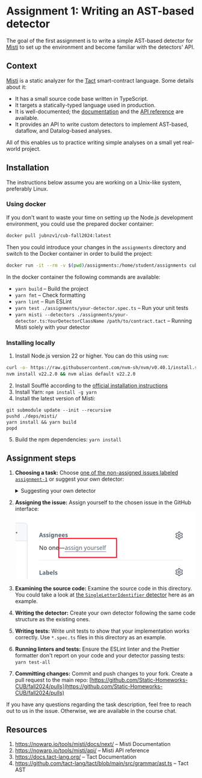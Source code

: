 # Assignment 1: Writing an AST-based detector

The goal of the first assignment is to write a simple AST-based detector for [Misti](https://github.com/nowarp/misti) to set up the environment and become familiar with the detectors' API.

## Context

[Misti](https://nowarp.io/tools/misti) is a static analyzer for the [Tact](https://tact-lang.org) smart-contract language. Some details about it:

- It has a small source code base written in TypeScript.
- It targets a statically-typed language used in production.
- It is well-documented; the [documentation](https://nowarp.io/tools/misti/docs/next/) and the [API reference](https://nowarp.io/tools/misti/api/) are available.
- It provides an API to write custom detectors to implement AST-based, dataflow, and Datalog-based analyses.

All of this enables us to practice writing simple analyses on a small yet real-world project.

## Installation
The instructions below assume you are working on a Unix-like system, preferably Linux.

### Using docker
If you don't want to waste your time on setting up the Node.js development environment, you could use the prepared docker container:

```bash
docker pull jubnzv1/cub-fall2024:latest
```

Then you could introduce your changes in the `assignments` directory and switch to the Docker container in order to build the project:
```bash
docker run -it --rm -v $(pwd)/assignments:/home/student/assignments cub-fall2024
```

In the docker container the following commands are available:
* `yarn build` – Build the project
* `yarn fmt` – Check formatting
* `yarn lint` – Run ESLint
* `yarn test ./assignments/your-detector.spec.ts` – Run your unit tests
* `yarn misti --detectors ./assignments/your-detector.ts:YourDetectorClassName /path/to/contract.tact` – Running Misti solely with your detector

### Installing locally
1. Install Node.js version 22 or higher. You can do this using `nvm`:
```bash
curl -o- https://raw.githubusercontent.com/nvm-sh/nvm/v0.40.1/install.sh | bash
nvm install v22.2.0 && nvm alias default v22.2.0
```
2. Install Soufflé according to the [official installation instructions](https://souffle-lang.github.io/install)
3. Install Yarn: `npm install -g yarn`
4. Install the latest version of Misti:
```
git submodule update --init --recursive
pushd ./deps/misti/
yarn install && yarn build
popd
```
5. Build the npm dependencies: `yarn install`

## Assignment steps

1. **Choosing a task:** Choose [one of the non-assigned issues labeled `assignment-1`](https://github.com/Static-Homeworks-CUB/fall2024/issues?q=is%3Aissue+is%3Aopen+no%3Aassignee) or suggest your own detector:
   <details>
   <summary>Suggesting your own detector</summary>

   You can suggest your own AST-based detector: [https://github.com/Static-Homeworks-CUB/fall2024/issues/new?assignees=jubnzv&labels=triage%2Cassignment-1&projects=&template=assignment-1-suggestion.md](https://github.com/Static-Homeworks-CUB/fall2024/issues/new?assignees=jubnzv&labels=triage%2Cassignment-1&projects=&template=assignment-1-suggestion.md).
   The detectors used in the first assignment should be simple and use the program's AST representation.

   They don't have to address real-world problems, but it is always beneficial if your detector represents an idea applicable to real-world projects.
   You can get inspiration for such detectors by reading various coding standards and the documentation of other static analyzers.

   - MISRA C/C++ and AUTOSAR C++ rules: coding standards used in development of embedded safety-critical systems
   - Slither detector documentation: [https://github.com/crytic/slither/wiki/Detector-Documentation](https://github.com/crytic/slither/wiki/Detector-Documentation)
   - SmartCheck rules: [https://github.com/smartdec/smartcheck](https://github.com/smartdec/smartcheck)

   If you have any idea, please [create an issue](https://github.com/nowarp/misti/issues/new?assignees=&labels=triage&projects=&template=assignment-1-suggestion.md&title=), and we will approve it ASAP.

   </details>

2. **Assigning the issue:** Assign yourself to the chosen issue in the GitHub interface: ![](../../img/assign-github.png)
3. **Examining the source code:** Examine the source code in this directory. You could take a look at [the `SingleLetterIdentifier` detector](./single-letter-identifier) here as an example.
4. **Writing the detector:** Create your own detector following the same code structure as the existing ones.
5. **Writing tests:** Write unit tests to show that your implementation works correctly. Use `*.spec.ts` files in this directory as an example.
6. **Running linters and tests:** Ensure the ESLint linter and the Prettier formatter don't report on your code and your detector passing tests: `yarn test-all`
7. **Committing changes:** Commit and push changes to your fork. Create a pull request to the main repo: [https://github.com/Static-Homeworks-CUB/fall2024/pulls](https://github.com/Static-Homeworks-CUB/fall2024/pulls)

If you have any questions regarding the task description, feel free to reach out to us in the issue. Otherwise, we are available in the course chat.

## Resources

1. https://nowarp.io/tools/misti/docs/next/ – Misti Documentation
2. https://nowarp.io/tools/misti/api/ – Misti API reference
3. https://docs.tact-lang.org/ – Tact Documentation
4. https://github.com/tact-lang/tact/blob/main/src/grammar/ast.ts – Tact AST
